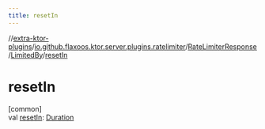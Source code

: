 ```yaml
---
title: resetIn
---
```

//[extra-ktor-plugins](../../../../index.md)/[io.github.flaxoos.ktor.server.plugins.ratelimiter](../../index.md)/[RateLimiterResponse](../index.md)/[LimitedBy](index.md)/[resetIn](reset-in.md)



# resetIn



[common]\
val [resetIn](reset-in.md): [Duration](https://kotlinlang.org/api/latest/jvm/stdlib/kotlin.time/-duration/index.md)





